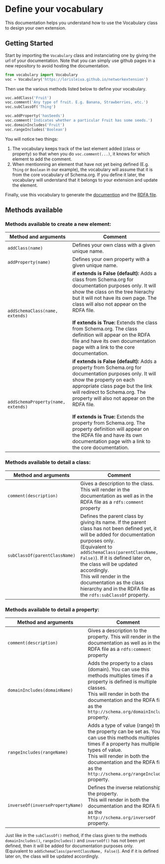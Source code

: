 # Define your vocabulary
This documentation helps you understand how to use the Vocabulary class to design your own extension.

## Getting Started

Start by importing the `Vocabulary` class and instanciating one by giving the url of your documentation. Note that you can simply use github pages in a new repository to avoid hosting the documentation.

```python
from vocabulary import Vocabulary
voc = Vocabulary('https://lorisleiva.github.io/networkextension')
```

Then use the various methods listed below to define your vocabulary.

```python
voc.addClass('Fruit')
voc.comment('Any type of fruit. E.g. Banana, Strawberries, etc.')
voc.subClassOf('Thing')

voc.addProperty('hasSeeds')
voc.comment('Indicates whether a particular Fruit has some seeds.')
voc.domainIncludes('Fruit')
voc.rangeIncludes('Boolean')
```

You will notice two things:

1. The vocabulary keeps track of the last element added (class or property) so that when you do `voc.comment(...)`, it knows for which element to add the comment.
2. When mentionning an element that have not yet being defined (E.g. `Thing` or `Boolean` in our example), the vocabulary will assume that it is from the core vocabulary of Schema.org. If you define it later, the vocabulary will understand that it belongs to your extension and update the element.

Finally, use this vocabulary to generate the [documention](/docs/generate-doc) and the [RDFA file](/docs/generate-rdfa).

## Methods available

### Methods available to create a new element:

| Method and arguments               | Comment                                             |
| ---------------------------------- | --------------------------------------------------- |
| `addClass(name)`                   | Defines your own class with a given unique name.    |
| `addProperty(name)`                | Defines your own property with a given unique name. |
| `addSchemaClass(name, extends)`    | <strong>if extends is False (default):</strong> Adds a class from Schema.org for documentation purposes only. It will show the class on the tree hierachy but it will not have its own page. The class will also not appear on the RDFA file.<br><br><strong>If extends is True:</strong> Extends the class from Schema.org. The class definition will appear on the RDFA file and have its own documentation page with a link to the core documentation. |
| `addSchemaProperty(name, extends)` | <strong>if extends is False (default):</strong> Adds a property from Schema.org for documentation purposes only. It will show the property on each appropriate class page but the link will redirect to Schema.org. The property will also not appear on the RDFA file.<br><br><strong>If extends is True:</strong> Extends the property from Schema.org. The property definition will appear on the RDFA file and have its own documentation page with a link to the core documentation. |

### Methods available to detail a class:

| Method and arguments          | Comment                                             |
| ----------------------------- | --------------------------------------------------- |
| `comment(description)`        | Gives a description to the class. This will render in the documentation as well as in the RDFA file as a `rdfs:comment` property |
| `subClassOf(parentClassName)` | Defines the parent class by giving its name. If the parent class has not been defined yet, it will be added for documentation purposes only.<br>(Equivalent to `addSchemaClass(parentClassName, False)`). If it is defined later on, the class will be updated accordingly.<br>This will render in the documentation as the class hierarchy and in the RDFA file as the `rdfs:subClassOf` property. |

### Methods available to detail a property:

| Method and arguments          | Comment                                             |
| ----------------------------- | --------------------------------------------------- |
| `comment(description)`        | Gives a description to the property. This will render in the documentation as well as in the RDFA file as a `rdfs:comment` property |
| `domainIncludes(domainName)`  | Adds the property to a class (domain). You can use this methods multiples times if a property is defined is multiple classes.<br>This will render in both the documentation and the RDFA file as the `http://schema.org/domainIncludes` property. |
| `rangeIncludes(rangeName)`    | Adds a type of value (range) that the property can be set as. You can use this methods multiples times if a property has multiple types of value.<br>This will render in both the documentation and the RDFA file as the `http://schema.org/rangeIncludes` property. |
| `inverseOf(inversePropertyName)` | Defines the inverse relationship of the property.<br>This will render in both the documentation and the RDFA file as the `http://schema.org/inverseOf` property. |

Just like in the `subClassOf()` method, if the class given to the methods `domainIncludes()`, `rangeIncludes()` and `inverseOf()` has not been yet defined, then it will be added for documentation purposes only.<br>(Equivalent to `addSchemaClass(parentClassName, False)`). And if it is defined later on, the class will be updated accordingly.
